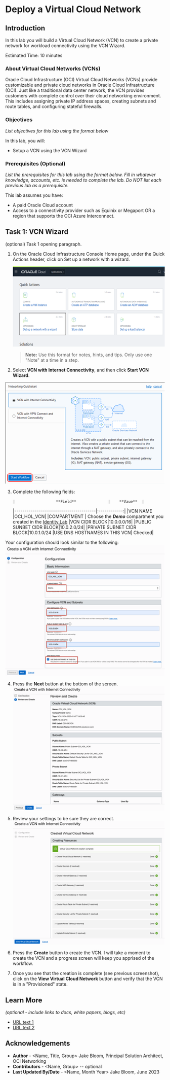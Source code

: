 # Deploy a Virtual Cloud Network

## Introduction

In this lab you will build a Virtual Cloud Network (VCN) to create a private network for workload connectivity using the VCN Wizard.

Estimated Time: 10 minutes

### About Virtual Cloud Networks (VCNs)
Oracle Cloud Infrastructure (OCI) Virtual Cloud Networks (VCNs) provide customizable and private cloud networks in Oracle Cloud Infrastructure (OCI). Just like a traditional data center network, the VCN provides customers with complete control over their cloud networking environment. This includes assigning private IP address spaces, creating subnets and route tables, and configuring stateful firewalls. 

### Objectives

*List objectives for this lab using the format below*

In this lab, you will:

* Setup a VCN using the VCN Wizard

### Prerequisites (Optional)

*List the prerequisites for this lab using the format below. Fill in whatever knowledge, accounts, etc. is needed to complete the lab. Do NOT list each previous lab as a prerequisite.*

This lab assumes you have:

* A paid Oracle Cloud account
* Access to a connectivity provider such as Equinix or Megaport OR a region that supports the OCI Azure Interconnect.

## Task 1: VCN Wizard

(optional) Task 1 opening paragraph.

1. On the Oracle Cloud Infrastructure Console Home page, under the Quick Actions header, click on Set up a network with a wizard.

	![Quick Actions Wizard](images/setupVCN1.png)

	> **Note:** Use this format for notes, hints, and tips. Only use one "Note" at a time in a step.

2. Select **VCN with Internet Connectivity**, and then click **Start VCN Wizard**.

  ![VCN with Internet Connectivity](images/setupVCN2.png)

3. Complete the following fields:

       |                  **Field**              |    **Vaue**  |
    |----------------------------------------|:------------:|
    |VCN NAME |OCI_HOL_VCN|
    |COMPARTMENT |  Choose the ***Demo*** compartment you created in the [Identity Lab](../Identity_Access_Management/IAM_HOL.md)
    |VCN CIDR BLOCK|10.0.0.0/16|
    |PUBLIC SUNBET CIDR BLOCK|10.0.2.0/24|
    |PRIVATE SUBNET CIDR BLOCK|10.0.1.0/24
    |USE DNS HOSTNAMES IN THIS VCN| Checked|

  Your configuration should look similar to the following:
  ![Create a VCN Configuration](images/setupVCN3.png)

4. Press the **Next** button at the bottom of the screen.
    ![Review CV Configuration](images/setupVCN4.png)

5. Review your settings to be sure they are correct.
    ![Workflow](images/workflow.png)

  
6. Press the **Create** button to create the VCN. I will take a moment to create the VCN and a progress screen will keep you apprised of the workflow.

7. Once you see that the creation is complete (see previous screenshot), click on the **View Virtual Cloud Network** button and verify that the VCN is in a "Provisioned" state.


## Learn More

*(optional - include links to docs, white papers, blogs, etc)*

* [URL text 1](http://docs.oracle.com)
* [URL text 2](http://docs.oracle.com)

## Acknowledgements
* **Author** - <Name, Title, Group> Jake Bloom, Principal Solution Architect, OCI Networking
* **Contributors** -  <Name, Group> -- optional
* **Last Updated By/Date** - <Name, Month Year> Jake Bloom, June 2023